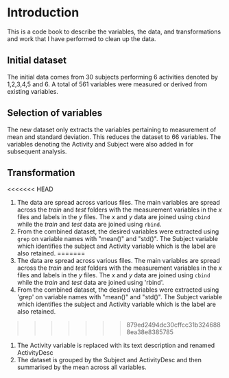 <!--- a code book that describes the variables, the data, and any transformations or work that you performed to clean up the data ---->

# Introduction
This is a code book to describe the variables, the data, and transformations and work that I have performed to clean up the data.

## Initial dataset

The initial data comes from 30 subjects performing 6 activities denoted by 1,2,3,4,5 and 6. A total of 561 variables were measured or derived from existing variables.

## Selection of variables

The new dataset only extracts the variables pertaining to measurement of mean and standard deviation. This reduces the dataset to 66 variables. The variables denoting the Activity and Subject were also added in for subsequent analysis.

## Transformation

<<<<<<< HEAD
1. The data are spread across various files. The main variables are spread across the _train_ and _test_  folders with the measurement variables in the _x_ files and labels in the _y_ files. The _x_ and _y_ data are joined using `cbind` while the _train_ and _test_ data are joined using `rbind`. 
1. From the combined dataset, the desired variables were extracted using `grep` on variable names with "mean()" and "std()". The Subject variable which identifies the subject and Activity variable which is the label are also retained.
=======
1. The data are spread across various files. The main variables are spread across the _train_ and _test_  folders with the measurement variables in the _x_ files and labels in the _y_ files. The _x_ and _y_ data are joined using `cbind` while the _train_ and _test_ data are joined using 'rbind'. 
1. From the combined dataset, the desired variables were extracted using 'grep' on variable names with "mean()" and "std()". The Subject variable which identifies the subject and Activity variable which is the label are also retained.
>>>>>>> 879ed2494dc30cffcc31b3246888ea38e8385785
1. The Activity variable is replaced with its text description and renamed ActivityDesc
1. The dataset is grouped by the Subject and ActivityDesc and then summarised by the mean across all variables.

